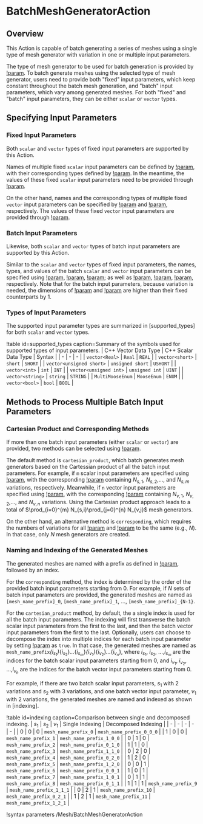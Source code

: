 # BatchMeshGeneratorAction

## Overview

This Action is capable of batch generating a series of meshes using a single type of mesh generator with variation in one or multiple input parameters.

The type of mesh generator to be used for batch generation is provided by [!param](/Mesh/BatchMeshGeneratorAction/mesh_generator_name). To batch generate meshes using the selected type of mesh generator, users need to provide both "fixed" input parameters, which keep constant throughout the batch mesh generation, and "batch" input parameters, which vary among generated meshes. For both "fixed" and "batch" input parameters, they can be either `scalar` or `vector` types.

## Specifying Input Parameters

### Fixed Input Parameters

Both `scalar` and `vector` types of fixed input parameters are supported by this Action. 

Names of multiple fixed `scalar` input parameters can be defined by [!param](/Mesh/BatchMeshGeneratorAction/fixed_scalar_input_param_names), with their corresponding types defined by [!param](/Mesh/BatchMeshGeneratorAction/fixed_scalar_input_param_types). In the meantime, the values of these fixed `scalar` input parameters need to be provided through [!param](/Mesh/BatchMeshGeneratorAction/fixed_scalar_input_param_values).

On the other hand, names and the corresponding types of multiple fixed `vector` input parameters can be specified by [!param](/Mesh/BatchMeshGeneratorAction/fixed_vector_input_param_names) and [!param](/Mesh/BatchMeshGeneratorAction/fixed_vector_input_param_types), respectively. The values of these fixed `vector` input parameters are provided through [!param](/Mesh/BatchMeshGeneratorAction/fixed_vector_input_param_values).

### Batch Input Parameters

Likewise, both `scalar` and `vector` types of batch input parameters are supported by this Action.

Similar to the `scalar` and `vector` types of fixed input parameters, the names, types, and values of the batch `scalar` and `vector` input parameters can be specified using [!param](/Mesh/BatchMeshGeneratorAction/batch_scalar_input_param_names), [!param](/Mesh/BatchMeshGeneratorAction/batch_scalar_input_param_types), [!param](/Mesh/BatchMeshGeneratorAction/batch_scalar_input_params); as well as [!param](/Mesh/BatchMeshGeneratorAction/batch_vector_input_param_names), [!param](/Mesh/BatchMeshGeneratorAction/batch_vector_input_param_types), [!param](/Mesh/BatchMeshGeneratorAction/batch_vector_input_params), respectively. Note that for the batch input parameters, because variation is needed, the dimensions of [!param](/Mesh/BatchMeshGeneratorAction/batch_scalar_input_params) and [!param](/Mesh/BatchMeshGeneratorAction/batch_vector_input_params) are higher than their fixed counterparts by 1.

### Types of Input Parameters

The supported input parameter types are summarized in [supported_types] for both `scalar` and `vector` types.

!table id=supported_types caption=Summary of the symbols used for supported types of input parameters.
| C++ Vector Data Type | C++ Scalar Data Type | Syntax |
| - | - | - |
| `vector<Real>` | `Real` | `REAL` |
| `vector<short>` | `short` | `SHORT` |
| `vector<unsigned short>` | `unsigned short` | `USHORT` |
| `vector<int>` | `int` | `INT` |
| `vector<unsigned int>` | `unsigned int` | `UINT` |
| `vector<string>` | `string` | `STRING` |
| `MultiMooseEnum` | `MooseEnum` | `ENUM` |
| `vector<bool>` | `bool` | `BOOL` |

## Methods to Process Multiple Batch Input Parameters

### Cartesian Product and Corresponding Methods

If more than one batch input parameters (either `scalar` or `vector`) are provided, two methods can be selected using [!param](/Mesh/BatchMeshGeneratorAction/multi_batch_params_method). 

The default method is `cartesian_product`, which batch generates mesh generators based on the Cartessian product of all the batch input parameters. For example, if `m` scalar input parameters are specified using [!param](/Mesh/BatchMeshGeneratorAction/batch_scalar_input_param_names), with the corresponding [!param](/Mesh/BatchMeshGeneratorAction/batch_scalar_input_params) containing $N_{s,1}$, $N_{s,2}$,..., and $N_{s,m}$ variations, respectively. Meanwhile, if `n` vector input parameters are specified using [!param](/Mesh/BatchMeshGeneratorAction/batch_vector_input_param_names), with the corresponding [!param](/Mesh/BatchMeshGeneratorAction/batch_vector_input_params) containing $N_{v,1}$, $N_{v,2}$,..., and $N_{v,n}$ variations. Using the Cartesian product approach leads to a total of $\prod_{i=0}^{m} N_{s,i}\prod_{j=0}^{n} N_{v,j}$ mesh generators.

On the other hand, an alternative method is `corresponding`, which requires the numbers of variations for all [!param](/Mesh/BatchMeshGeneratorAction/batch_scalar_input_param_names) and [!param](/Mesh/BatchMeshGeneratorAction/batch_vector_input_param_names) to be the same (e.g., $N$). In that case, only $N$ mesh generators are created.

### Naming and Indexing of the Generated Meshes

The generated meshes are named with a prefix as defined in [!param](/Mesh/BatchMeshGeneratorAction/mesh_name_prefix), followed by an index. 

For the `corresponding` method, the index is determined by the order of the provided batch input parameters starting from 0. For example, if $N$ sets of batch input parameters are provided, the generated meshes are named as `[mesh_name_prefix]_0`, `[mesh_name_prefix]_1`, ..., `[mesh_name_prefix]_{N-1}`.

For the `cartesian_product` method, by default, the a single index is used for all the batch input parameters. The indexing will first transverse the batch scalar input parameters from the first to the last, and then the batch vector input parameters from the first to the last. Optionally, users can choose to decompose the index into multiple indices for each batch input parameter by setting [!param](/Mesh/BatchMeshGeneratorAction/use_decomposed_index) as `true`. In that case, the generated meshes are named as `mesh_name_prefix`_{$i_{s_1}$}_{$i_{s_2}$}_..._{$i_{s_m}$}_{$i_{v_1}$}_{$i_{v_2}$}_..._{$i_{v_n}$}, where $i_{s_1}$, $i_{s_2}$, ...,$i_{s_m}$ are the indices for the batch scalar input parameters starting from 0, and $i_{v_1}$, $i_{v_2}$, ...,$i_{v_n}$ are the indices for the batch vector input parameters starting from 0.

For example, if there are two batch scalar input parameters, $s_1$ with 2 variations and $s_2$ with 3 variations, and one batch vector input parameter, $v_1$ with 2 variations, the generated meshes are named and indexed as shown in [indexing].

!table id=indexing caption=Comparison between single and decomposed indexing.
| $s_1$ | $s_2$ | $v_1$ | Single Indexing | Decomposed Indexing |
| - | - | - | - | - |
| 0 | 0 | 0 | `mesh_name_prefix_0` | `mesh_name_prefix_0_0_0` |
| 1 | 0 | 0 | `mesh_name_prefix_1` | `mesh_name_prefix_1_0_0` |
| 0 | 1 | 0 | `mesh_name_prefix_2` | `mesh_name_prefix_0_1_0` |
| 1 | 1 | 0 | `mesh_name_prefix_3` | `mesh_name_prefix_1_1_0` |
| 0 | 2 | 0 | `mesh_name_prefix_4` | `mesh_name_prefix_0_2_0` |
| 1 | 2 | 0 | `mesh_name_prefix_5` | `mesh_name_prefix_1_2_0` |
| 0 | 0 | 1 | `mesh_name_prefix_6` | `mesh_name_prefix_0_0_1` |
| 1 | 0 | 1 | `mesh_name_prefix_7` | `mesh_name_prefix_1_0_1` |
| 0 | 1 | 1 | `mesh_name_prefix_8` | `mesh_name_prefix_0_1_1` |
| 1 | 1 | 1 | `mesh_name_prefix_9` | `mesh_name_prefix_1_1_1` |
| 0 | 2 | 1 | `mesh_name_prefix_10` | `mesh_name_prefix_0_2_1` |
| 1 | 2 | 1 | `mesh_name_prefix_11` | `mesh_name_prefix_1_2_1` |

!syntax parameters /Mesh/BatchMeshGeneratorAction
